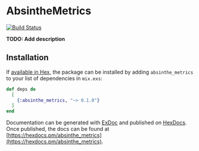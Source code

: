 # AbsintheMetrics

[![Build Status](https://travis-ci.org/soundtrackyourbrand/absinthe-metrics.svg?branch=master)](https://travis-ci.org/soundtrackyourbrand/absinthe-metrics)

**TODO: Add description**

## Installation

If [available in Hex](https://hex.pm/docs/publish), the package can be installed
by adding `absinthe_metrics` to your list of dependencies in `mix.exs`:

```elixir
def deps do
  [
    {:absinthe_metrics, "~> 0.1.0"}
  ]
end
```

Documentation can be generated with [ExDoc](https://github.com/elixir-lang/ex_doc)
and published on [HexDocs](https://hexdocs.pm). Once published, the docs can
be found at [https://hexdocs.pm/absinthe_metrics](https://hexdocs.pm/absinthe_metrics).

